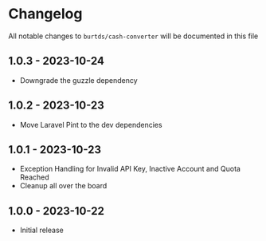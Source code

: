 # Changelog

All notable changes to `burtds/cash-converter` will be documented in this file

## 1.0.3 - 2023-10-24

- Downgrade the guzzle dependency

## 1.0.2 - 2023-10-23

- Move Laravel Pint to the dev dependencies

## 1.0.1 - 2023-10-23

- Exception Handling for Invalid API Key, Inactive Account and Quota Reached
- Cleanup all over the board

## 1.0.0 - 2023-10-22

- Initial release
